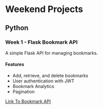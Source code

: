# Weekend Projects

## Python

### Week 1 - Flask Bookmark API

A simple Flask API for managing bookmarks.

#### Features

- Add, retrieve, and delete bookmarks
- User authentication with JWT
- Bookmark Analytics
- Pagination

[Link To Bookmark API](https://github.com/aglili/weekend-projects/tree/main/Python/flask-bookmarks-api)



